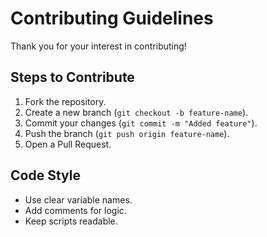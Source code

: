 # Contributing Guidelines

Thank you for your interest in contributing!

## Steps to Contribute
1. Fork the repository.
2. Create a new branch (`git checkout -b feature-name`).
3. Commit your changes (`git commit -m "Added feature"`).
4. Push the branch (`git push origin feature-name`).
5. Open a Pull Request.

## Code Style
- Use clear variable names.
- Add comments for logic.
- Keep scripts readable.
